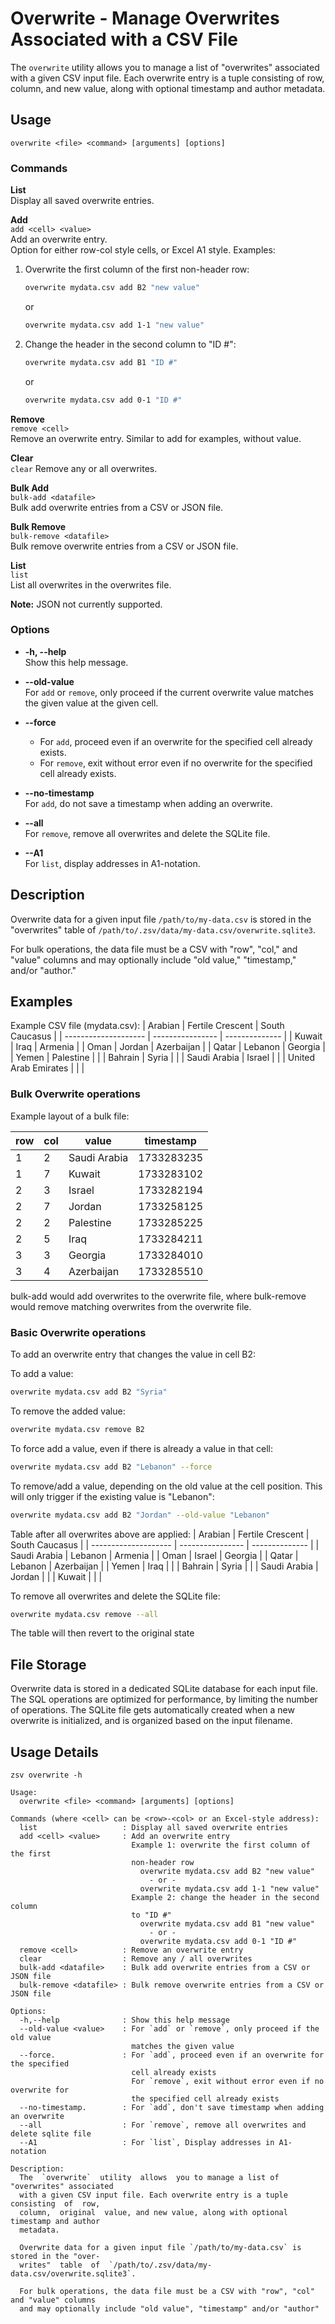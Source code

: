 # Overwrite - Manage Overwrites Associated with a CSV File

The `overwrite` utility allows you to manage a list of "overwrites" associated with a given CSV input file. Each overwrite entry is a tuple consisting of row, column, and new value, along with optional timestamp and author metadata.

## Usage

```shell
overwrite <file> <command> [arguments] [options]
```

### Commands

**List**  
Display all saved overwrite entries.

**Add**  
`add <cell> <value>`  
Add an overwrite entry.  
Option for either row-col style cells, or Excel A1 style.
Examples:  
1. Overwrite the first column of the first non-header row:  
   ```sh
   overwrite mydata.csv add B2 "new value"
   ```  
   or  
   ```sh
   overwrite mydata.csv add 1-1 "new value"
   ```

2. Change the header in the second column to "ID #":  
   ```sh
   overwrite mydata.csv add B1 "ID #"
   ```  
   or  
   ```sh
   overwrite mydata.csv add 0-1 "ID #"
   ```

**Remove**  
`remove <cell>`  
Remove an overwrite entry.
Similar to add for examples, without value.

**Clear**  
`clear`
Remove any or all overwrites.

**Bulk Add**  
`bulk-add <datafile>`  
Bulk add overwrite entries from a CSV or JSON file.

**Bulk Remove**  
`bulk-remove <datafile>`  
Bulk remove overwrite entries from a CSV or JSON file.

**List**  
`list`  
List all overwrites in the overwrites file.

**Note:**
JSON not currently supported.

### Options

- **-h, --help**  
  Show this help message.

- **--old-value <value>**  
  For `add` or `remove`, only proceed if the current overwrite value matches the given value at the given cell.

- **--force**  
  - For `add`, proceed even if an overwrite for the specified cell already exists.  
  - For `remove`, exit without error even if no overwrite for the specified cell already exists.

- **--no-timestamp**  
  For `add`, do not save a timestamp when adding an overwrite.

- **--all**  
  For `remove`, remove all overwrites and delete the SQLite file.

- **--A1**  
  For `list`, display addresses in A1-notation.

## Description

Overwrite data for a given input file `/path/to/my-data.csv` is stored in the "overwrites" table of `/path/to/.zsv/data/my-data.csv/overwrite.sqlite3`.

For bulk operations, the data file must be a CSV with "row", "col," and "value" columns and may optionally include "old value," "timestamp," and/or "author."

## Examples

Example CSV file (mydata.csv):
| Arabian 	       | Fertile Crescent | South Caucasus |
| -------------------- | ---------------- | -------------- |
| Kuwait               | Iraq   	  | Armenia        |
| Oman   	       | Jordan   	  | Azerbaijan     |
| Qatar     	       | Lebanon   	  | Georgia        |
| Yemen   	       | Palestine   	  |	           |
| Bahrain   	       | Syria   	  |  	           |
| Saudi Arabia         | Israel   	  |   	           |
| United Arab Emirates |       		  | 	           |

### Bulk Overwrite operations
Example layout of a bulk file:

| row | col | value        | timestamp  |
| --- | --- | ------------ | ---------- |
| 1   | 2   | Saudi Arabia | 1733283235 |
| 1   | 7   | Kuwait 	   | 1733283102 |
| 2   | 3   | Israel 	   | 1733282194 |
| 2   | 7   | Jordan 	   | 1733258125 |
| 2   | 2   | Palestine    | 1733285225 |
| 2   | 5   | Iraq 	   | 1733284211 |
| 3   | 3   | Georgia 	   | 1733284010 |
| 3   | 4   | Azerbaijan   | 1733285510 | 

bulk-add would add overwrites to the overwrite file, where bulk-remove would remove matching overwrites from the overwrite file.

### Basic Overwrite operations

To add an overwrite entry that changes the value in cell B2:

To add a value:
```sh
overwrite mydata.csv add B2 "Syria"
```

To remove the added value:
```sh
overwrite mydata.csv remove B2
```

To force add a value, even if there is already a value in that cell:
```sh
overwrite mydata.csv add B2 "Lebanon" --force
```

To remove/add a value, depending on the old value at the cell position.
This will only trigger if the existing value is "Lebanon":
```sh
overwrite mydata.csv add B2 "Jordan" --old-value "Lebanon"
```

Table after all overwrites above are applied:
| Arabian 	       | Fertile Crescent | South Caucasus |
| -------------------- | ---------------- | -------------- |
| Saudi Arabia         | Lebanon	  | Armenia        |
| Oman   	       | Israel 	  | Georgia	   |
| Qatar     	       | Lebanon   	  | Azerbaijan	   |
| Yemen   	       | Iraq   	  |	           |
| Bahrain   	       | Syria   	  |  	           |
| Saudi Arabia         | Jordan		  |   	           |
| Kuwait 	       |       		  | 	           |

To remove all overwrites and delete the SQLite file:
```sh
overwrite mydata.csv remove --all
```
The table will then revert to the original state

## File Storage

Overwrite data is stored in a dedicated SQLite database for each input file. The SQL operations are optimized for performance, by limiting the number of operations.
The SQLite file gets automatically created when a new overwrite is initialized, and is organized based on the input filename.

## Usage Details
```
zsv overwrite -h

Usage:
  overwrite <file> <command> [arguments] [options]

Commands (where <cell> can be <row>-<col> or an Excel-style address):
  list                   : Display all saved overwrite entries
  add <cell> <value>     : Add an overwrite entry
                           Example 1: overwrite the first column of the first
                           non-header row
                             overwrite mydata.csv add B2 "new value"
                               - or -
                             overwrite mydata.csv add 1-1 "new value"
                           Example 2: change the header in the second column
                           to "ID #"
                             overwrite mydata.csv add B1 "new value"
                               - or -
                             overwrite mydata.csv add 0-1 "ID #"
  remove <cell>          : Remove an overwrite entry
  clear                  : Remove any / all overwrites
  bulk-add <datafile>    : Bulk add overwrite entries from a CSV or JSON file
  bulk-remove <datafile> : Bulk remove overwrite entries from a CSV or JSON file

Options:
  -h,--help              : Show this help message
  --old-value <value>    : For `add` or `remove`, only proceed if the old value
                           matches the given value
  --force.               : For `add`, proceed even if an overwrite for the specified
                           cell already exists
                           For `remove`, exit without error even if no overwrite for
                           the specified cell already exists
  --no-timestamp.        : For `add`, don't save timestamp when adding an overwrite
  --all                  : For `remove`, remove all overwrites and delete sqlite file
  --A1                   : For `list`, Display addresses in A1-notation

Description:
  The  `overwrite`  utility  allows  you to manage a list of "overwrites" associated
  with a given CSV input file. Each overwrite entry is a tuple consisting  of  row,
  column,  original  value, and new value, along with optional timestamp and author
  metadata.

  Overwrite data for a given input file `/path/to/my-data.csv` is stored in the "over‐
  writes"  table  of  `/path/to/.zsv/data/my-data.csv/overwrite.sqlite3`.

  For bulk operations, the data file must be a CSV with "row", "col" and "value" columns
  and may optionally include "old value", "timestamp" and/or "author"
```
